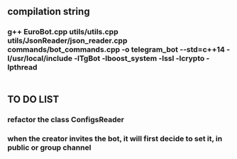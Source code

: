 ## compilation string

### g++ EuroBot.cpp utils/utils.cpp utils/JsonReader/json_reader.cpp commands/bot_commands.cpp -o telegram_bot --std=c++14 -I/usr/local/include -lTgBot -lboost_system -lssl -lcrypto -lpthread<br><br>


## TO DO LIST
### refactor the class ConfigsReader
### when the creator invites the bot, it will first decide to set it, in public or group channel

